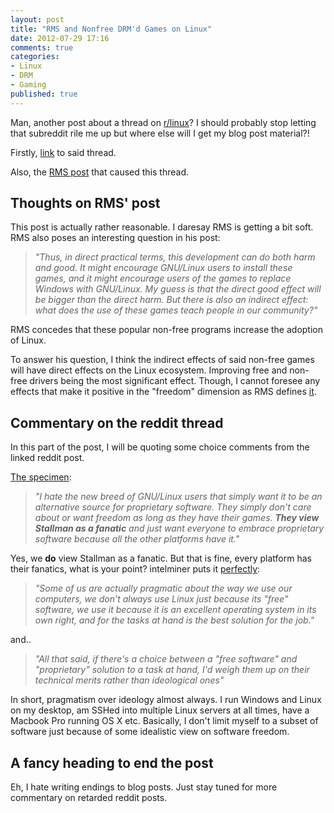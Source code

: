 ```yaml
---
layout: post
title: "RMS and Nonfree DRM'd Games on Linux"
date: 2012-07-29 17:16
comments: true
categories: 
- Linux
- DRM
- Gaming
published: true
---
```

Man, another post about a thread on [r/linux](http://reddit.com/r/linux)? I should probably stop letting that subreddit rile me up but where else will I get my blog post material?!

Firstly, [link](http://www.reddit.com/r/linux/comments/xcf4n/nonfree_drmd_games_on_gnulinux_good_or_bad_by/) to said thread.

Also, the [RMS post](https://www.gnu.org/philosophy/nonfree-games.en.html) that caused this thread.

## Thoughts on RMS' post

This post is actually rather reasonable. I daresay RMS is getting a bit soft. RMS also poses an interesting question in his post:

>*"Thus, in direct practical terms, this development can do both harm and good. It might encourage GNU/Linux users to install these games, and it might encourage users of the games to replace Windows with GNU/Linux. My guess is that the direct good effect will be bigger than the direct harm. But there is also an indirect effect: what does the use of these games teach people in our community?"*

RMS concedes that these popular non-free programs increase the adoption of Linux. 

To answer his question, I think the indirect effects of said non-free games will have direct effects on the Linux ecosystem. Improving free and non-free drivers being the most significant effect. Though, I cannot foresee any effects that make it positive in the "freedom" dimension as RMS defines [it](https://www.gnu.org/philosophy/free-sw.html).

## Commentary on the reddit thread

In this part of the post, I will be quoting some choice comments from the linked reddit post.

[The specimen](http://www.reddit.com/r/linux/comments/xcf4n/nonfree_drmd_games_on_gnulinux_good_or_bad_by/c5l682a):

>*"I hate the new breed of GNU/Linux users that simply want it to be an alternative source for proprietary software. They simply don't care about or want freedom as long as they have their games. **They view Stallman as a fanatic** and just want everyone to embrace proprietary software because all the other platforms have it."*

Yes, we **do** view Stallman as a fanatic. But that is fine, every platform has their fanatics, what is your point? intelminer puts it [perfectly](http://www.reddit.com/r/linux/comments/xcf4n/nonfree_drmd_games_on_gnulinux_good_or_bad_by/c5l6qti):

>*"Some of us are actually pragmatic about the way we use our computers, we don't always use Linux just because its "free" software, we use it because it is an excellent operating system in its own right, and for the tasks at hand is the best solution for the job."*

and..

>*"All that said, if there's a choice between a "free software" and "proprietary" solution to a task at hand, I'd weigh them up on their technical merits rather than ideological ones"*

In short, pragmatism over ideology almost always. I run Windows and Linux on my desktop, am SSHed into multiple Linux servers at all times, have a Macbook Pro running OS X etc. Basically, I don't limit myself to a subset of software just because of some idealistic view on software freedom.

## A fancy heading to end the post

Eh, I hate writing endings to blog posts. Just stay tuned for more commentary on retarded reddit posts.